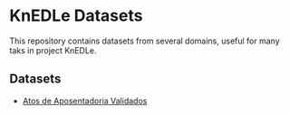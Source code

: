 
# KnEDLe Datasets


This repository contains datasets from several domains, useful for many taks in project KnEDLe.

## Datasets

- [Atos de Aposentadoria Validados](/atos_aposentadoria.md)


